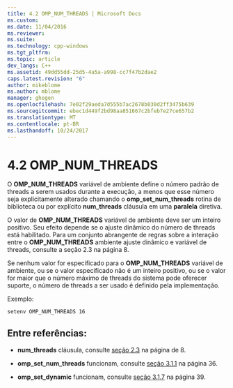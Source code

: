 ```yaml
---
title: 4.2 OMP_NUM_THREADS | Microsoft Docs
ms.custom: 
ms.date: 11/04/2016
ms.reviewer: 
ms.suite: 
ms.technology: cpp-windows
ms.tgt_pltfrm: 
ms.topic: article
dev_langs: C++
ms.assetid: 49dd55dd-25d5-4a5a-a998-cc7f47b2dae2
caps.latest.revision: "6"
author: mikeblome
ms.author: mblome
manager: ghogen
ms.openlocfilehash: 7e02f29aeda7d555b7ac2678b030d2ff3475b639
ms.sourcegitcommit: ebec1d449f2bd98aa851667c2bfeb7e27ce657b2
ms.translationtype: MT
ms.contentlocale: pt-BR
ms.lasthandoff: 10/24/2017
---
```

# <a name="42-ompnumthreads"></a>4.2 OMP_NUM_THREADS
O **OMP_NUM_THREADS** variável de ambiente define o número padrão de threads a serem usados durante a execução, a menos que esse número seja explicitamente alterado chamando o **omp_set_num_threads** rotina de biblioteca ou por explícito **num_threads** cláusula em uma **paralela** diretiva.  
  
 O valor de **OMP_NUM_THREADS** variável de ambiente deve ser um inteiro positivo. Seu efeito depende se o ajuste dinâmico do número de threads está habilitado. Para um conjunto abrangente de regras sobre a interação entre o **OMP_NUM_THREADS** ambiente ajuste dinâmico e variável de threads, consulte a seção 2.3 na página 8.  
  
 Se nenhum valor for especificado para o **OMP_NUM_THREADS** variável de ambiente, ou se o valor especificado não é um inteiro positivo, ou se o valor for maior que o número máximo de threads do sistema pode oferecer suporte, o número de threads a ser usado é definido pela implementação.  
  
 Exemplo:  
  
```  
setenv OMP_NUM_THREADS 16  
```  
  
## <a name="cross-references"></a>Entre referências:  
  
-   **num_threads** cláusula, consulte [seção 2.3](../../parallel/openmp/2-3-parallel-construct.md) na página de 8.  
  
-   **omp_set_num_threads** funcionam, consulte [seção 3.1.1](../../parallel/openmp/3-1-1-omp-set-num-threads-function.md) na página 36.  
  
-   **omp_set_dynamic** funcionam, consulte [seção 3.1.7](../../parallel/openmp/3-1-7-omp-set-dynamic-function.md) na página 39.